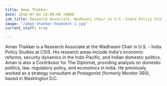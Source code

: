 ```yaml
---
title: Aman Thakker
date: 2018-07-03 19:09:00 +0000
job_title: Research Associate, Wadhwani Chair in U.S.-India Policy Studies
image: "/aman-thakker-headshot-1.jpg"
current_staff: true

---
```

Aman Thakker is a Research Associate at the Wadhwani Chair in U.S. - India Policy Studies at CSIS. His research areas include India's economic reforms, security dynamics in the Indo-Pacific, and Indian domestic politics. Aman is also a Contributor for The Diplomat, providing analysis on domestic politics, law, regulatory policy, and economics in India. He previously worked as a strategy consultant at Protagonist (formerly Monitor 360), based in Washington D.C.